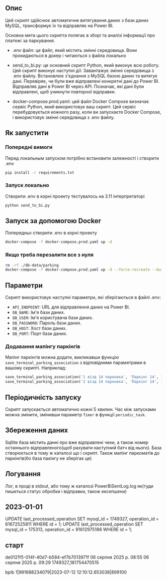 
## Опис
Цей скрипт здійснює автоматичне витягування даних з бази даних MySQL, трансформує їх та відправляє на Power BI. 

Основна мета цього скрипта полягає в зборі та аналізі інформації про платежі за паркування.

* .env файл: це файл, який містить змінні середовища. Вони прокидаються в докер і читаються з файла локально

* send_to_bi.py: це основний скрипт Python, який виконує всю роботу. Цей скрипт виконує наступні дії: Завантажує змінні середовища з .env файлу.
Встановлює з'єднання з MySQL базою даних та витягує дані.
Перевіряє, чи були вже відправлені конкретні дані до Power BI.
Відправляє дані в Power BI через API.
Позначає, які дані були відправлені, щоб уникнути повторної відправки.

* docker-compose.prod.yaml: цей файл Docker Compose визначає сервіс Python, який використовує ваш скрипт. Цей сервіс перебудовується кожного разу, коли ви запускаєте Docker Compose, і використовує змінні середовища з .env файлу.

## Як запустити

### Попередні вимоги
Перед локальным запуском потрібно встановити залежності і створити .env
```bash
pip install -r requirements.txt
```

### Запуск локально
Cтворити .env в корні проекту тестувалось на 3.11 інтерпретаторі

```bash
python send_to_bi.py
```

## Запуск за допомогою Docker
Попередньо створити .env в корні проекту
```bash
docker-compose -f docker-compose.prod.yaml up -d
```

### Якщо треба перезалити все з нуля

```bash
rm -rf ./db-data/parking
docker-compose -f docker-compose.prod.yaml up -d --force-recreate --build
```
## Параметри
Скрипт використовує наступні параметри, які зберігаються в файлі .env:

- `API_ENDPOINT`: URL для відправлення даних на Power BI.
- `DB_NAME`: Ім'я бази даних.
- `DB_USER`: Ім'я користувача бази даних.
- `DB_PASSWORD`: Пароль бази даних.
- `DB_HOST`: Хост бази даних.
- `DB_PORT`: Порт бази даних.

### Додавання мапінгу паркінгів
Мапінг паркінгів можна додати, викликавши функцію `save_terminal_parking_association` з відповідними параметрами в вашому скрипті. Наприклад:

```python
save_terminal_parking_association('1 вїзд 14 парковка', 'Паркінг 14', 12)
save_terminal_parking_association('2 вїзд 14 парковка', 'Паркінг 14', 13)
```

## Періодичність запуску
Скрипт запускається автоматично кожні 5 хвилин. Час між запусками можна змінити, змінивши параметр `Timer` в функції `periodic_task`.

## Збереження даних
Sqllite база містить данні про вже відправлені чеки, а також номер останнього відправленого(щоб рахувати наступний батч від нього). База створюється в тому ж каталозі що і скрипт. Також мапінг паркоматів до паркінгів(бо база пакінгу не зберігає це)

## Логування
Лог, в проді в stdout, або тому ж каталозі PowerBiSentLog.log як(туди пишеться статус обробки і відправки, також ексепшени)

## 2023-01-01
UPDATE last_processed_operation SET mysql_id = 1749327, operation_id = 61672525811 WHERE id = 1;
UPDATE last_processed_operation SET mysql_id = 175313, operation_id = 91612975186 WHERE id = 1;



## старт
de0121f5-014f-40d7-b584-ef7b7013971f 	06 серпня 2025 р. 08:55	06 серпня 2025 р. 09:29	1749327_181754470515

bpib
1|991688234079|2023-07-12 12:10:12.653038|899100
